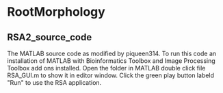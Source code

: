 # RootMorphology
## RSA2_source_code
The MATLAB source code as modified by piqueen314. To run this code an installation of MATLAB with Bioinformatics Toolbox and Image Processing Toolbox add ons installed.
Open the folder in MATLAB double click file RSA_GUI.m to show it in editor window. Click the green play button labeld "Run" to use the RSA application.
